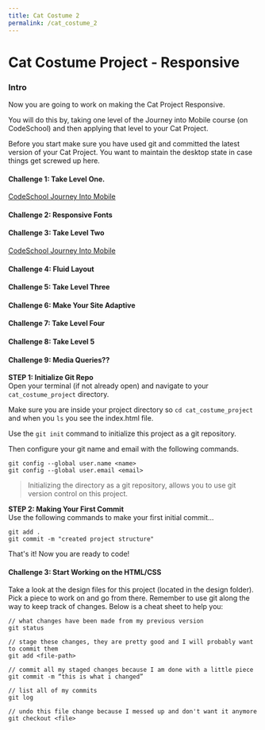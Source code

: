 ```yaml
---
title: Cat Costume 2
permalink: /cat_costume_2
---
```


# Cat Costume Project - Responsive

### Intro
Now you are going to work on making the Cat Project Responsive.

You will do this by, taking one level of the Journey into Mobile course (on CodeSchool) and then applying that level to your Cat Project.

Before you start make sure you have used git and committed the latest version of your Cat Project. You want to maintain the desktop state in case things get screwed up here.


#### Challenge 1: Take Level One.

[CodeSchool Journey Into Mobile](https://www.codeschool.com/courses/journey-into-mobile)


#### Challenge 2: Responsive Fonts


#### Challenge 3: Take Level Two

[CodeSchool Journey Into Mobile](https://www.codeschool.com/courses/journey-into-mobile)

#### Challenge 4: Fluid Layout


#### Challenge 5: Take Level Three


#### Challenge 6: Make Your Site Adaptive


#### Challenge 7: Take Level Four


#### Challenge 8: Take Level 5


#### Challenge 9: Media Queries??



**STEP 1: Initialize Git Repo**  
Open your terminal (if not already open) and navigate to your `cat_costume_project` directory.

Make sure you are inside your project directory so `cd cat_costume_project` and when you `ls` you see the index.html file.

Use the `git init` command to initialize this project as a git repository.

Then configure your git name and email with the following commands.

```
git config --global user.name <name>
git config --global user.email <email>
```


> Initializing the directory as a git repository, allows you to use git version control on this project.

**STEP 2: Making Your First Commit**  
Use the following commands to make your first initial commit...

```
git add .
git commit -m "created project structure"
```

That's it! Now you are ready to code!

#### Challenge 3: Start Working on the HTML/CSS

Take a look at the design files for this project (located in the design folder). Pick a piece to work on and go from there. Remember to use git along the way to keep track of changes. Below is a cheat sheet to help you:

```
// what changes have been made from my previous version
git status

// stage these changes, they are pretty good and I will probably want to commit them
git add <file-path>

// commit all my staged changes because I am done with a little piece
git commit -m “this is what i changed”

// list all of my commits
git log

// undo this file change because I messed up and don't want it anymore
git checkout <file>

```
